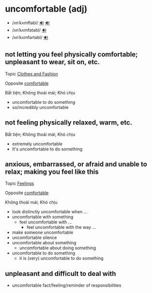 # uncomfortable (adj)

- /ʌnˈkʌmftəbl/ [🔊](https://www.oxfordlearnersdictionaries.com/media/english/uk_pron/u/unc/uncom/uncomfortable__gb_1.mp3) [🔊](https://www.oxfordlearnersdictionaries.com/media/english/us_pron/u/unc/uncom/uncomfortable__us_4.mp3)
- /ʌnˈkʌmfətəbl/ [🔊](https://www.oxfordlearnersdictionaries.com/media/english/uk_pron/u/unc/uncom/uncomfortable__gb_2.mp3)
- /ʌnˈkʌmfərtəbl/ [🔊](https://www.oxfordlearnersdictionaries.com/media/english/us_pron/u/unc/uncom/uncomfortable__us_2_rr.mp3)

## not letting you feel physically comfortable; unpleasant to wear, sit on, etc.

Topic [Clothes and Fashion](../topics/clothes-and-fashion.md#clothes--fashion)

Opposite [comfortable]()

Bất tiện; Không thoải mái; Khó chịu

- uncomfortable to do something
- so/incredibly uncomfortable

## not feeling physically relaxed, warm, etc.

Bất tiện; Không thoải mái; Khó chịu

- extremely uncomfortable
- It's uncomfortable to do something

## anxious, embarrassed, or afraid and unable to relax; making you feel like this

Topic [Feelings](../topics/feelings.md#feelings)

Opposite [comfortable]()

Không thoải mái; Khó chịu

- look distinctly uncomfortable when ...
- uncomfortable with something
  - feel uncomfortable with ...
    - feel uncomfortable with the way ...
- make someone uncomfortable
- uncomfortable silence
- uncomfortable about something
  - uncomfortable about doing something
- uncomfortable to do something
  - it is (very) uncomfortable to do something

## unpleasant and difficult to deal with

- uncomfortable fact/feeling/reminder of responsibilities
